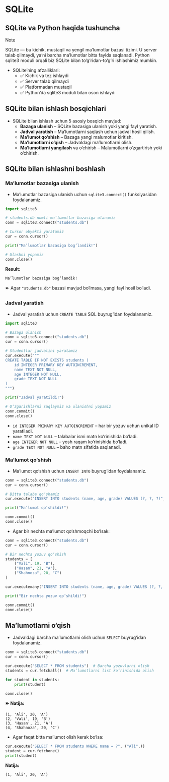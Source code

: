 # SQLite

## SQLite va Python haqida tushuncha

> [!NOTE]
> SQLite — bu kichik, mustaqil va yengil ma’lumotlar bazasi tizimi. U server talab qilmaydi, ya’ni barcha ma’lumotlar bitta faylda saqlanadi. Python sqlite3 moduli orqali biz SQLite bilan to‘g‘ridan-to‘g‘ri ishlashimiz mumkin.

- SQLite’ning afzalliklari: 
  - ✅ Kichik va tez ishlaydi
  - ✅ Server talab qilmaydi
  - ✅ Platformadan mustaqil
  - ✅ Python’da sqlite3 moduli bilan oson ishlaydi

## SQLite bilan ishlash bosqichlari

- SQLite bilan ishlash uchun 5 asosiy bosqich mavjud:
  - **Bazaga ulanish** – SQLite bazasiga ulanish yoki yangi fayl yaratish.
  - **Jadval yaratish** – Ma’lumotlarni saqlash uchun jadval hosil qilish.
  - **Ma’lumot qo‘shish** – Bazaga yangi malumotlar kiritish.
  - **Ma’lumotlarni o‘qish** – Jadvaldagi ma’lumotlarni olish.
  - **Ma’lumotlarni yangilash** va o‘chirish – Malumotlarni o‘zgartirish yoki o‘chirish.


## SQLite bilan ishlashni boshlash

### Ma’lumotlar bazasiga ulanish

- Ma’lumotlar bazasiga ulanish uchun `sqlite3.connect()` funksiyasidan foydalanamiz.

```python
import sqlite3

# students.db nomli ma’lumotlar bazasiga ulanamiz
conn = sqlite3.connect("students.db")

# Cursor obyekti yaratamiz
cur = conn.cursor()

print("Ma’lumotlar bazasiga bog‘landik!")

# Ulashni yopamiz
conn.close()
```

**Result:**

```markdown
Ma’lumotlar bazasiga bog‘landik!
```
⏩ Agar `"students.db"` bazasi mavjud bo‘lmasa, yangi fayl hosil bo‘ladi.

### Jadval yaratish

- Jadval yaratish uchun `CREATE TABLE` SQL buyrug‘idan foydalanamiz.

```python
import sqlite3

# Bazaga ulanish
conn = sqlite3.connect("students.db")
cur = conn.cursor()

# Studentlar jadvalini yaratamiz
cur.execute("""
CREATE TABLE IF NOT EXISTS students (
    id INTEGER PRIMARY KEY AUTOINCREMENT,
    name TEXT NOT NULL,
    age INTEGER NOT NULL,
    grade TEXT NOT NULL
)
""")

print("Jadval yaratildi!")

# O‘zgarishlarni saqlaymiz va ulanishni yopamiz
conn.commit()
conn.close()
```

- `id INTEGER PRIMARY KEY AUTOINCREMENT` – har bir yozuv uchun unikal ID yaratiladi.
- `name TEXT NOT NULL` – talabalar ismi matn ko‘rinishida bo‘ladi.
- `age INTEGER NOT NULL` – yosh raqam ko‘rinishida bo‘ladi.
- `grade TEXT NOT NULL` – baho matn sifatida saqlanadi.

### Ma’lumot qo‘shish

- Ma’lumot qo‘shish uchun `INSERT INTO` buyrug‘idan foydalanamiz.

```python
conn = sqlite3.connect("students.db")
cur = conn.cursor()

# Bitta talaba qo‘shamiz
cur.execute("INSERT INTO students (name, age, grade) VALUES (?, ?, ?)", ("Ali", 20, "A"))

print("Ma’lumot qo‘shildi!")

conn.commit()
conn.close()
```

- Agar bir nechta ma’lumot qo‘shmoqchi bo‘lsak:

```python
conn = sqlite3.connect("students.db")
cur = conn.cursor()

# Bir nechta yozuv qo‘shish
students = [
    ("Vali", 19, "B"),
    ("Hasan", 21, "A"),
    ("Shahnoza", 20, "C")
]

cur.executemany("INSERT INTO students (name, age, grade) VALUES (?, ?, ?)", students)

print("Bir nechta yozuv qo‘shildi!")

conn.commit()
conn.close()
```

## Ma’lumotlarni o‘qish

- Jadvaldagi barcha ma’lumotlarni olish uchun `SELECT` buyrug‘idan foydalanamiz.

```python
conn = sqlite3.connect("students.db")
cur = conn.cursor()

cur.execute("SELECT * FROM students")  # Barcha yozuvlarni olish
students = cur.fetchall()  # Ma’lumotlarni list ko‘rinishida olish

for student in students:
    print(student)

conn.close()
```

**⏩ Natija:**

```shell
(1, 'Ali', 20, 'A')
(2, 'Vali', 19, 'B')
(3, 'Hasan', 21, 'A')
(4, 'Shahnoza', 20, 'C')
```

- Agar faqat bitta ma’lumot olish kerak bo‘lsa:

```python
cur.execute("SELECT * FROM students WHERE name = ?", ("Ali",))
student = cur.fetchone()
print(student)
```

**Natija:**

```shell
(1, 'Ali', 20, 'A')
```